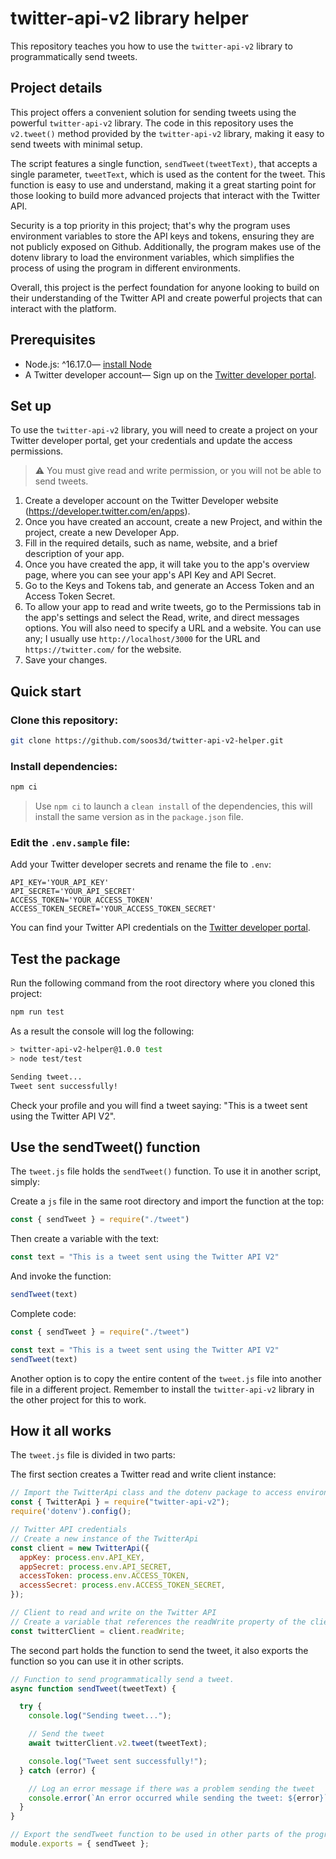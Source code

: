 # twitter-api-v2 library helper

 This repository teaches you how to use the `twitter-api-v2` library to programmatically send tweets.

## Project details

This project offers a convenient solution for sending tweets using the powerful `twitter-api-v2` library. The code in this repository uses the `v2.tweet()` method provided by the `twitter-api-v2` library, making it easy to send tweets with minimal setup.

The script features a single function, `sendTweet(tweetText)`, that accepts a single parameter, `tweetText`, which is used as the content for the tweet. This function is easy to use and understand, making it a great starting point for those looking to build more advanced projects that interact with the Twitter API.

Security is a top priority in this project; that's why the program uses environment variables to store the API keys and tokens, ensuring they are not publicly exposed on Github. Additionally, the program makes use of the dotenv library to load the environment variables, which simplifies the process of using the program in different environments.

Overall, this project is the perfect foundation for anyone looking to build on their understanding of the Twitter API and create powerful projects that can interact with the platform.

## Prerequisites

* Node.js: ^16.17.0— [install Node](https://nodejs.org/en/download/)
* A Twitter developer account— Sign up on the [Twitter developer portal](https://developer.twitter.com).

## Set up

To use the `twitter-api-v2` library, you will need to create a project on your Twitter developer portal, get your credentials and update the access permissions.

> :warning: You must give read and write permission, or you will not be able to send tweets.

1. Create a developer account on the Twitter Developer website (https://developer.twitter.com/en/apps).
1. Once you have created an account, create a new Project, and within the project, create a new Developer App.
1. Fill in the required details, such as name, website, and a brief description of your app.
1. Once you have created the app, it will take you to the app's overview page, where you can see your app's API Key and API Secret.
1. Go to the Keys and Tokens tab, and generate an Access Token and an Access Token Secret.
1. To allow your app to read and write tweets, go to the Permissions tab in the app's settings and select the Read, write, and direct messages options. You will also need to specify a URL and a website. You can use any; I usually use `http://localhost/3000` for the URL and `https://twitter.com/` for the website.
1. Save your changes.

## Quick start

### Clone this repository:

```sh
git clone https://github.com/soos3d/twitter-api-v2-helper.git
```

### Install dependencies:

```sh
npm ci
```

> Use `npm ci` to launch a `clean install` of the dependencies, this will install the same version as in the `package.json` file.

### Edit the `.env.sample` file:

Add your Twitter developer secrets and rename the file to `.env`:

```env
API_KEY='YOUR_API_KEY'
API_SECRET='YOUR_API_SECRET'
ACCESS_TOKEN='YOUR_ACCESS_TOKEN'
ACCESS_TOKEN_SECRET='YOUR_ACCESS_TOKEN_SECRET'
```

You can find your Twitter API credentials on the [Twitter developer portal](https://developer.twitter.com).

## Test the package 

Run the following command from the root directory where you cloned this project:

```sh
npm run test
```

As a result the console will log the following:

```sh
> twitter-api-v2-helper@1.0.0 test
> node test/test

Sending tweet...
Tweet sent successfully!
```

Check your profile and you will find a tweet saying: "This is a tweet sent using the Twitter API V2".

## Use the sendTweet() function

The `tweet.js` file holds the `sendTweet()` function. To use it in another script, simply:

Create a `js` file in the same root directory and import the function at the top:

```js
const { sendTweet } = require("./tweet")
```

Then create a variable with the text:

```js
const text = "This is a tweet sent using the Twitter API V2"
```

And invoke the function:

```js
sendTweet(text)
```

Complete code:

```js
const { sendTweet } = require("./tweet")

const text = "This is a tweet sent using the Twitter API V2"
sendTweet(text)
```

Another option is to copy the entire content of the `tweet.js` file into another file in a different project. Remember to install the `twitter-api-v2` library in the other project for this to work.

## How it all works

The `tweet.js` file is divided in two parts:

The first section creates a Twitter read and write client instance:

```js
// Import the TwitterApi class and the dotenv package to access environment variables
const { TwitterApi } = require("twitter-api-v2");
require('dotenv').config();

// Twitter API credentials
// Create a new instance of the TwitterApi
const client = new TwitterApi({
  appKey: process.env.API_KEY,
  appSecret: process.env.API_SECRET,
  accessToken: process.env.ACCESS_TOKEN,
  accessSecret: process.env.ACCESS_TOKEN_SECRET,
});

// Client to read and write on the Twitter API
// Create a variable that references the readWrite property of the client object, which is used to read and write to the Twitter API
const twitterClient = client.readWrite;
```

The second part holds the function to send the tweet, it also exports the function so you can use it in other scripts.

```js
// Function to send programmatically send a tweet.
async function sendTweet(tweetText) {  

  try {
    console.log("Sending tweet...");

    // Send the tweet
    await twitterClient.v2.tweet(tweetText);

    console.log("Tweet sent successfully!");
  } catch (error) {

    // Log an error message if there was a problem sending the tweet
    console.error(`An error occurred while sending the tweet: ${error}`);
  }
}

// Export the sendTweet function to be used in other parts of the program.
module.exports = { sendTweet };
```